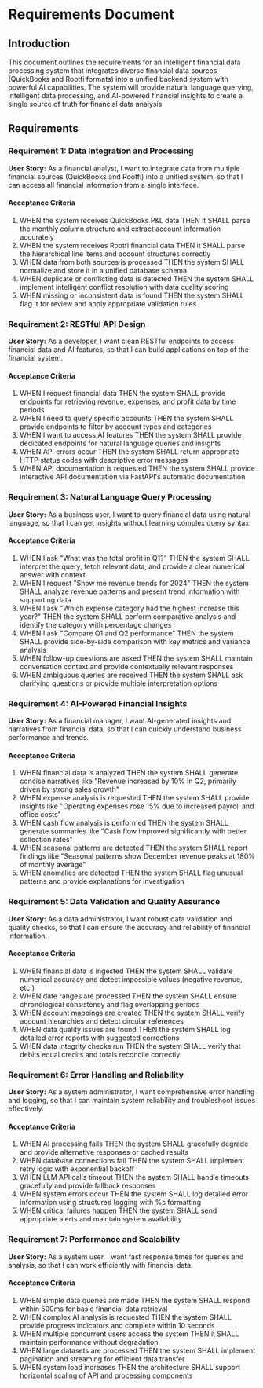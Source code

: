 # Requirements Document

## Introduction

This document outlines the requirements for an intelligent financial data processing system that integrates diverse financial data sources (QuickBooks and Rootfi formats) into a unified backend system with powerful AI capabilities. The system will provide natural language querying, intelligent data processing, and AI-powered financial insights to create a single source of truth for financial data analysis.

## Requirements

### Requirement 1: Data Integration and Processing

**User Story:** As a financial analyst, I want to integrate data from multiple financial sources (QuickBooks and Rootfi) into a unified system, so that I can access all financial information from a single interface.

#### Acceptance Criteria

1. WHEN the system receives QuickBooks P&L data THEN it SHALL parse the monthly column structure and extract account information accurately
2. WHEN the system receives Rootfi financial data THEN it SHALL parse the hierarchical line items and account structures correctly
3. WHEN data from both sources is processed THEN the system SHALL normalize and store it in a unified database schema
4. WHEN duplicate or conflicting data is detected THEN the system SHALL implement intelligent conflict resolution with data quality scoring
5. WHEN missing or inconsistent data is found THEN the system SHALL flag it for review and apply appropriate validation rules

### Requirement 2: RESTful API Design

**User Story:** As a developer, I want clean RESTful endpoints to access financial data and AI features, so that I can build applications on top of the financial system.

#### Acceptance Criteria

1. WHEN I request financial data THEN the system SHALL provide endpoints for retrieving revenue, expenses, and profit data by time periods
2. WHEN I need to query specific accounts THEN the system SHALL provide endpoints to filter by account types and categories
3. WHEN I want to access AI features THEN the system SHALL provide dedicated endpoints for natural language queries and insights
4. WHEN API errors occur THEN the system SHALL return appropriate HTTP status codes with descriptive error messages
5. WHEN API documentation is requested THEN the system SHALL provide interactive API documentation via FastAPI's automatic documentation

### Requirement 3: Natural Language Query Processing

**User Story:** As a business user, I want to query financial data using natural language, so that I can get insights without learning complex query syntax.

#### Acceptance Criteria

1. WHEN I ask "What was the total profit in Q1?" THEN the system SHALL interpret the query, fetch relevant data, and provide a clear numerical answer with context
2. WHEN I request "Show me revenue trends for 2024" THEN the system SHALL analyze revenue patterns and present trend information with supporting data
3. WHEN I ask "Which expense category had the highest increase this year?" THEN the system SHALL perform comparative analysis and identify the category with percentage changes
4. WHEN I ask "Compare Q1 and Q2 performance" THEN the system SHALL provide side-by-side comparison with key metrics and variance analysis
5. WHEN follow-up questions are asked THEN the system SHALL maintain conversation context and provide contextually relevant responses
6. WHEN ambiguous queries are received THEN the system SHALL ask clarifying questions or provide multiple interpretation options

### Requirement 4: AI-Powered Financial Insights

**User Story:** As a financial manager, I want AI-generated insights and narratives from financial data, so that I can quickly understand business performance and trends.

#### Acceptance Criteria

1. WHEN financial data is analyzed THEN the system SHALL generate concise narratives like "Revenue increased by 10% in Q2, primarily driven by strong sales growth"
2. WHEN expense analysis is requested THEN the system SHALL provide insights like "Operating expenses rose 15% due to increased payroll and office costs"
3. WHEN cash flow analysis is performed THEN the system SHALL generate summaries like "Cash flow improved significantly with better collection rates"
4. WHEN seasonal patterns are detected THEN the system SHALL report findings like "Seasonal patterns show December revenue peaks at 180% of monthly average"
5. WHEN anomalies are detected THEN the system SHALL flag unusual patterns and provide explanations for investigation

### Requirement 5: Data Validation and Quality Assurance

**User Story:** As a data administrator, I want robust data validation and quality checks, so that I can ensure the accuracy and reliability of financial information.

#### Acceptance Criteria

1. WHEN financial data is ingested THEN the system SHALL validate numerical accuracy and detect impossible values (negative revenue, etc.)
2. WHEN date ranges are processed THEN the system SHALL ensure chronological consistency and flag overlapping periods
3. WHEN account mappings are created THEN the system SHALL verify account hierarchies and detect circular references
4. WHEN data quality issues are found THEN the system SHALL log detailed error reports with suggested corrections
5. WHEN data integrity checks run THEN the system SHALL verify that debits equal credits and totals reconcile correctly

### Requirement 6: Error Handling and Reliability

**User Story:** As a system administrator, I want comprehensive error handling and logging, so that I can maintain system reliability and troubleshoot issues effectively.

#### Acceptance Criteria

1. WHEN AI processing fails THEN the system SHALL gracefully degrade and provide alternative responses or cached results
2. WHEN database connections fail THEN the system SHALL implement retry logic with exponential backoff
3. WHEN LLM API calls timeout THEN the system SHALL handle timeouts gracefully and provide fallback responses
4. WHEN system errors occur THEN the system SHALL log detailed error information using structured logging with %s formatting
5. WHEN critical failures happen THEN the system SHALL send appropriate alerts and maintain system availability

### Requirement 7: Performance and Scalability

**User Story:** As a system user, I want fast response times for queries and analysis, so that I can work efficiently with financial data.

#### Acceptance Criteria

1. WHEN simple data queries are made THEN the system SHALL respond within 500ms for basic financial data retrieval
2. WHEN complex AI analysis is requested THEN the system SHALL provide progress indicators and complete within 10 seconds
3. WHEN multiple concurrent users access the system THEN it SHALL maintain performance without degradation
4. WHEN large datasets are processed THEN the system SHALL implement pagination and streaming for efficient data transfer
5. WHEN system load increases THEN the architecture SHALL support horizontal scaling of API and processing components